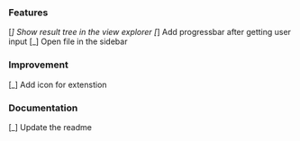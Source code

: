 ### Features

[_] Show result tree in the view explorer
[_] Add progressbar after getting user input
[_] Open file in the sidebar

### Improvement

[_] Add icon for extenstion

### Documentation

[_] Update the readme
